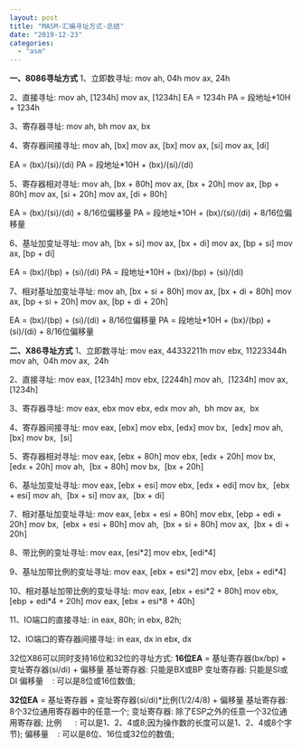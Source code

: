 ```yaml
---
layout: post
title: "MASM-汇编寻址方式-总结"
date: "2019-12-23"
categories: 
  - "asm"
---
```


**一、8086寻址方式** 1、立即数寻址: mov ah, 04h mov ax, 24h

2、直接寻址: mov ah, \[1234h\] mov ax, \[1234h\] EA = 1234h PA = 段地址\*10H + 1234h

3、寄存器寻址: mov ah, bh mov ax, bx

4、寄存器间接寻址: mov ah, \[bx\] mov ax, \[bx\] mov ax, \[si\] mov ax, \[di\]

EA = (bx)/(si)/(di) PA = 段地址\*10H + (bx)/(si)/(di)

5、寄存器相对寻址: mov ah, \[bx + 80h\] mov ax, \[bx + 20h\] mov ax, \[bp + 80h\] mov ax, \[si + 20h\] mov ax, \[di + 80h\]

EA = (bx)/(si)/(di) + 8/16位偏移量 PA = 段地址\*10H + (bx)/(si)/(di) + 8/16位偏移量

6、基址加变址寻址: mov ah, \[bx + si\] mov ax, \[bx + di\] mov ax, \[bp + si\] mov ax, \[bp + di\]

EA = (bx)/(bp) + (si)/(di) PA = 段地址\*10H + (bx)/(bp) + (si)/(di)

7、相对基址加变址寻址: mov ah, \[bx + si + 80h\] mov ax, \[bx + di + 80h\] mov ax, \[bp + si + 20h\] mov ax, \[bp + di + 20h\]

EA = (bx)/(bp) + (si)/(di) + 8/16位偏移量 PA = 段地址\*10H + (bx)/(bp) + (si)/(di) + 8/16位偏移量

**二、X86寻址方式** 1、立即数寻址: mov eax, 44332211h mov ebx, 11223344h mov ah,  04h mov ax,  24h

2、直接寻址: mov eax, \[1234h\] mov ebx, \[2244h\] mov ah,  \[1234h\] mov ax,  \[1234h\]

3、寄存器寻址: mov eax, ebx mov ebx, edx mov ah,  bh mov ax,  bx

4、寄存器间接寻址: mov eax, \[ebx\] mov ebx, \[edx\] mov bx,  \[edx\] mov ah,  \[bx\] mov bx,  \[si\]

5、寄存器相对寻址: mov eax, \[ebx + 80h\] mov ebx, \[edx + 20h\] mov bx,  \[edx + 20h\] mov ah,  \[bx + 80h\] mov bx,  \[bx + 20h\]

6、基址加变址寻址: mov eax, \[ebx + esi\] mov ebx, \[edx + edi\] mov bx,  \[ebx + esi\] mov ah,  \[bx + si\] mov ax,  \[bx + di\]

7、相对基址加变址寻址: mov eax, \[ebx + esi + 80h\] mov ebx, \[ebp + edi + 20h\] mov bx,  \[ebx + esi + 80h\] mov ah,  \[bx + si + 80h\] mov ax,  \[bx + di + 20h\]

8、带比例的变址寻址: mov eax, \[esi\*2\] mov ebx, \[edi\*4\]

9、基址加带比例的变址寻址: mov eax, \[ebx + esi\*2\] mov ebx, \[ebx + edi\*4\]

10、相对基址加带比例的变址寻址: mov eax, \[ebx + esi\*2 + 80h\] mov ebx, \[ebp + edi\*4 + 20h\] mov eax, \[ebx + esi\*8 + 40h\]

11、IO端口的直接寻址: in eax, 80h; in ebx, 82h;

12、IO端口的寄存器间接寻址: in eax, dx in ebx, dx

32位X86可以同时支持16位和32位的寻址方式: **16位EA** = 基址寄存器(bx/bp) + 变址寄存器(si/di) + 偏移量 基址寄存器: 只能是BX或BP 变址寄存器: 只能是SI或DI 偏移量    : 可以是8位或16位数值;

**32位EA** = 基址寄存器 + 变址寄存器(si/di)\*比例(1/2/4/8) + 偏移量 基址寄存器: 8个32位通用寄存器中的任意一个; 变址寄存器: 除了ESP之外的任意一个32位通用寄存器; 比例      : 可以是1、2、4或8;因为操作数的长度可以是1、2、4或8个字节); 偏移量    : 可以是8位、16位或32位的数值;
